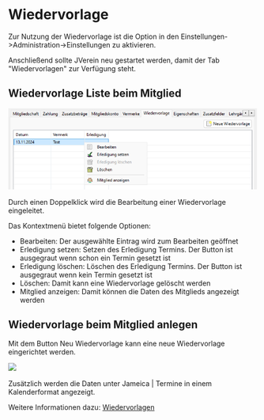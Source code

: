 # Wiedervorlage

Zur Nutzung der Wiedervorlage ist die Option in den Einstellungen->Administration->Einstellungen zu aktivieren.

Anschließend sollte JVerein neu gestartet werden, damit der Tab "Wiedervorlagen" zur Verfügung steht.

## Wiedervorlage Liste beim Mitglied

![](img/WiedervorlageTab.png)

Durch einen Doppelklick wird die Bearbeitung einer Wiedervorlage eingeleitet.

Das Kontextmenü bietet folgende Optionen:

* Bearbeiten: Der ausgewählte Eintrag wird zum Bearbeiten geöffnet
* Erledigung setzen: Setzen des Erledigung Termins. Der Button ist ausgegraut wenn schon ein Termin gesetzt ist
* Erledigung löschen: Löschen des Erledigung Termins. Der Button ist ausgegraut wenn kein Termin gesetzt ist
* Löschen: Damit kann eine Wiedervorlage gelöscht werden
* Mitglied anzeigen: Damit können die Daten des Mitglieds angezeigt werden

## Wiedervorlage beim Mitglied anlegen

Mit dem Button Neu Wiedervorlage kann eine neue Wiedervorlage eingerichtet werden.

![](img/WiedervorlageView.png)

Zusätzlich werden die Daten unter Jameica | Termine in einem Kalenderformat angezeigt.

Weitere Informationen dazu: [Wiedervorlagen](../wiedervorlage.md)
